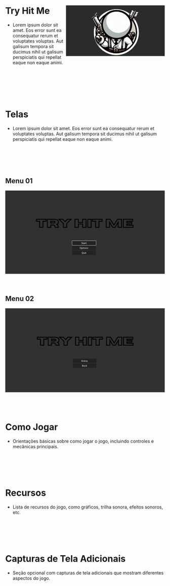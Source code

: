 # Try Hit Me <img align="right" alt="GIF" height="160px" src="https://github.com/Pix4gunXd/Try_hit_me/blob/main/Images_Readme/Tela_Inicial.png" /> </br>
- Lorem ipsum dolor sit amet. Eos error sunt ea consequatur rerum et voluptates voluptas. Aut galisum tempora sit ducimus nihil ut galisum perspiciatis qui repellat eaque non eaque animi.
</br>
</br>
</br>
</br>
</br>


# Telas
- Lorem ipsum dolor sit amet. Eos error sunt ea consequatur rerum et voluptates voluptas. Aut galisum tempora sit ducimus nihil ut galisum perspiciatis qui repellat eaque non eaque animi.
</br>
</br>
</br>
</br>

## Menu 01
![Imagem da Primeira Tela](Images_Readme/Menu_02.png)
</br>
</br>
</br>

## Menu 02
![Imagem da Segunda Tela](Images_Readme/Menu_01.png)
</br>
</br>
</br>
</br>

# Como Jogar
- Orientações básicas sobre como jogar o jogo, incluindo controles e mecânicas principais.
</br>
</br>
</br>
</br>

# Recursos
- Lista de recursos do jogo, como gráficos, trilha sonora, efeitos sonoros, etc.
</br>
</br>
</br>
</br>

# Capturas de Tela Adicionais
- Seção opcional com capturas de tela adicionais que mostram diferentes aspectos do jogo.
</br>
</br>
</br>
</br>
